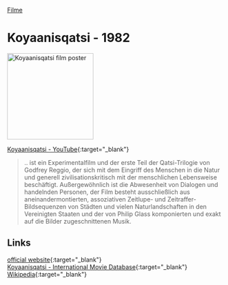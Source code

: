 [Filme](../filme.html)

# Koyaanisqatsi - 1982

<img src="https://upload.wikimedia.org/wikipedia/commons/8/8d/Koyaanisqatsi_%281982_poster%29.jpg" height="200" alt="Koyaanisqatsi film poster">   

[Koyaanisqatsi - YouTube](https://www.youtube.com/watch?v=i4MXPIpj5sA&list=PL0860055297FEA6A1){:target="_blank"}   

> .. ist ein Experimentalfilm und der erste Teil der Qatsi-Trilogie von Godfrey Reggio, der sich mit dem Eingriff des Menschen in die Natur und generell zivilisationskritisch mit der menschlichen Lebensweise beschäftigt.
Außergewöhnlich ist die Abwesenheit von Dialogen und handelnden Personen, der Film besteht ausschließlich aus aneinandermontierten, assoziativen Zeitlupe- und Zeitraffer-Bildsequenzen von Städten und vielen Naturlandschaften in den Vereinigten Staaten und der von Philip Glass komponierten und exakt auf die Bilder zugeschnittenen Musik.

## Links
[official website](http://www.koyaanisqatsi.org/films/koyaanisqatsi.php){:target="_blank"}   
[Koyaanisqatsi - International Movie Database](https://www.imdb.com/title/tt0085809){:target="_blank"}   
[Wikipedia](https://en.wikipedia.org/wiki/Koyaanisqatsi){:target="_blank"}   
